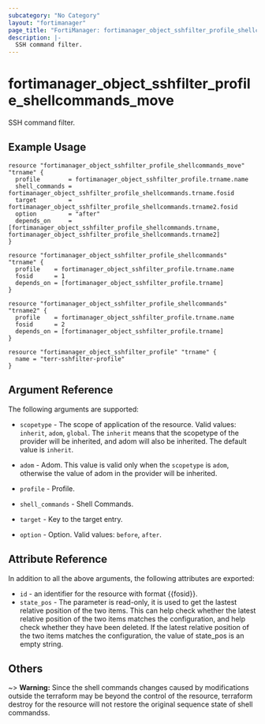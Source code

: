 ```yaml
---
subcategory: "No Category"
layout: "fortimanager"
page_title: "FortiManager: fortimanager_object_sshfilter_profile_shellcommands_move"
description: |-
  SSH command filter.
---
```


# fortimanager_object_sshfilter_profile_shellcommands_move
SSH command filter.

## Example Usage

```hcl
resource "fortimanager_object_sshfilter_profile_shellcommands_move" "trname" {
  profile        = fortimanager_object_sshfilter_profile.trname.name
  shell_commands = fortimanager_object_sshfilter_profile_shellcommands.trname.fosid
  target         = fortimanager_object_sshfilter_profile_shellcommands.trname2.fosid
  option         = "after"
  depends_on     = [fortimanager_object_sshfilter_profile_shellcommands.trname, fortimanager_object_sshfilter_profile_shellcommands.trname2]
}

resource "fortimanager_object_sshfilter_profile_shellcommands" "trname" {
  profile    = fortimanager_object_sshfilter_profile.trname.name
  fosid      = 1
  depends_on = [fortimanager_object_sshfilter_profile.trname]
}

resource "fortimanager_object_sshfilter_profile_shellcommands" "trname2" {
  profile    = fortimanager_object_sshfilter_profile.trname.name
  fosid      = 2
  depends_on = [fortimanager_object_sshfilter_profile.trname]
}

resource "fortimanager_object_sshfilter_profile" "trname" {
  name = "terr-sshfilter-profile"
}
```

## Argument Reference


The following arguments are supported:

* `scopetype` - The scope of application of the resource. Valid values: `inherit`, `adom`, `global`. The `inherit` means that the scopetype of the provider will be inherited, and adom will also be inherited. The default value is `inherit`.
* `adom` - Adom. This value is valid only when the `scopetype` is `adom`, otherwise the value of adom in the provider will be inherited.
* `profile` - Profile.
* `shell_commands` - Shell Commands.

* `target` - Key to the target entry.
* `option` - Option. Valid values: `before`, `after`.


## Attribute Reference

In addition to all the above arguments, the following attributes are exported:
* `id` - an identifier for the resource with format {{fosid}}.
* `state_pos` - The parameter is read-only, it is used to get the lastest relative position of the two items. This can help check whether the latest relative position of the two items matches the configuration, and help check whether they have been deleted. If the latest relative position of the two items matches the configuration, the value of state_pos is an empty string.

## Others

~> **Warning:** Since the shell commands changes caused by modifications outside the terraform may be beyond the control of the resource, terraform destroy for the resource will not restore the original sequence state of shell commandss.
